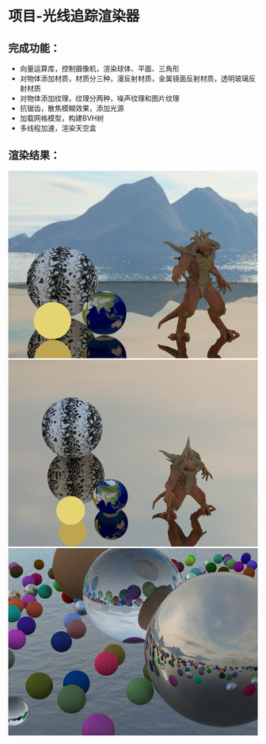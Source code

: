 # 项目-光线追踪渲染器

## 完成功能：

* 向量运算库，控制摄像机，渲染球体、平面、三角形
* 对物体添加材质，材质分三种，漫反射材质，金属镜面反射材质，透明玻璃反射材质
* 对物体添加纹理，纹理分两种，噪声纹理和图片纹理
* 抗锯齿，散焦模糊效果，添加光源
* 加载网格模型，构建BVH树
* 多线程加速，渲染天空盒

## 渲染结果：

![图片1](https://github.com/BETARUN/Project-RayTracer/blob/main/demo/%E5%9B%BE%E7%89%871.png)
![图片2](https://github.com/BETARUN/Project-RayTracer/blob/main/demo/%E5%9B%BE%E7%89%872.png)
![图片3](https://github.com/BETARUN/Project-RayTracer/blob/main/demo/%E5%9B%BE%E7%89%873.png)


